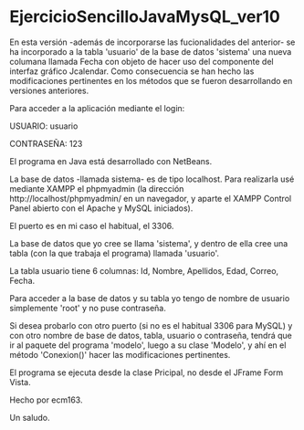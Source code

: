 # EjercicioSencilloJavaMysQL_ver10

En esta versión -además de incorporarse las fucionalidades del anterior- se ha incorporado a  la tabla 'usuario' de la base de datos 
'sistema' una nueva columana llamada Fecha con objeto de hacer uso del componente del interfaz gráfico Jcalendar.
Como consecuencia se han hecho las  modificaciones pertinentes en los métodos que se fueron desarrollando en versiones anteriores.

Para acceder a la aplicación mediante el login:

USUARIO: usuario

CONTRASEÑA: 123

El programa en Java está desarrollado con NetBeans.

La base de datos -llamada sistema- es de tipo localhost. Para realizarla usé mediante XAMPP el phpmyadmin 
(la dirección http://localhost/phpmyadmin/ en un navegador, y aparte el XAMPP Control Panel abierto con el Apache y MySQL iniciados).

El puerto es en mi caso el habitual, el 3306.

La base de datos que yo cree se llama 'sistema', y dentro de ella cree una tabla (con la que trabaja el programa) llamada 'usuario'.

La tabla usuario tiene 6 columnas: Id, Nombre, Apellidos, Edad, Correo, Fecha.

Para acceder a la base de datos y su tabla yo tengo de nombre de usuario simplemente 'root' y no puse contraseña.

Si desea probarlo con otro puerto (si no es el habitual 3306 para MySQL) y con otro nombre de base de datos, tabla, usuario o contraseña, tendrá que ir al paquete del programa 'modelo', luego a su clase 'Modelo', y ahí en el método 'Conexion()' hacer las modificaciones pertinentes.

El programa se ejecuta desde la clase Pricipal, no desde el JFrame Form Vista.

Hecho por ecm163.

Un saludo.
